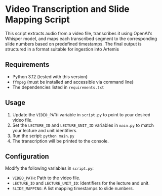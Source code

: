 # Video Transcription and Slide Mapping Script

This script extracts audio from a video file, transcribes it using OpenAI's Whisper model, and maps each transcribed segment to the corresponding slide numbers based on predefined timestamps. The final output is structured in a format suitable for ingestion into Artemis

## Requirements

- Python 3.12 (tested with this version)
- `ffmpeg` (must be installed and accessible via command line)
- The dependencies listed in `requirements.txt`

## Usage

1. Update the `VIDEO_PATH` variable in `script.py` to point to your desired video file.
2. Set the `LECTURE_ID` and `LECTURE_UNIT_ID` variables in `main.py` to match your lecture and unit identifiers.
3. Run the script: `python main.py`
4. The transcription will be printed to the console.

## Configuration

Modify the following variables in `script.py`:

- `VIDEO_PATH`: Path to the video file.
- `LECTURE_ID` and `LECTURE_UNIT_ID`: Identifiers for the lecture and unit.
- `SLIDE_MAPPING`: A list mapping timestamps to slide numbers.
